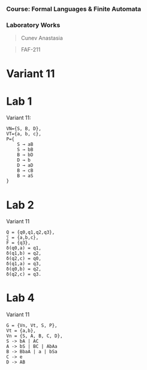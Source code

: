 ### Course: Formal Languages & Finite Automata
### Laboratory Works
> Cunev Anastasia

>FAF-211

# Variant 11

# Lab 1 

Variant 11:
```
VN={S, B, D}, 
VT={a, b, c}, 
P={ 
    S → aB
    S → bB
    B → bD
    D → b
    D → aD
    B → cB
    B → aS
}
```
# Lab 2 

Variant 11
```
Q = {q0,q1,q2,q3},
∑ = {a,b,c},
F = {q3},
δ(q0,a) = q1,
δ(q1,b) = q2,
δ(q2,c) = q0,
δ(q1,a) = q3,
δ(q0,b) = q2,
δ(q2,c) = q3.
```
# Lab 4

Variant 11
```
G = {Vn, Vt, S, P},
Vt = {a,b},
Vn = {S, A, B, C, D},
S -> bA | AC
A -> bS | BC | AbAa
B -> BbaA | a | bSa
C -> e
D -> AB
```
